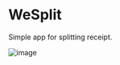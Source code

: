 # WeSplit

Simple app for splitting receipt.

![image](https://github.com/vihucode/WeSplit/assets/105156282/2615f03f-70c2-42a2-950f-dfce730eff95)
